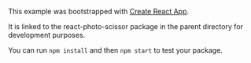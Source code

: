 This example was bootstrapped with [Create React App](https://github.com/facebook/create-react-app).

It is linked to the react-photo-scissor package in the parent directory for development purposes.

You can run `npm install` and then `npm start` to test your package.
